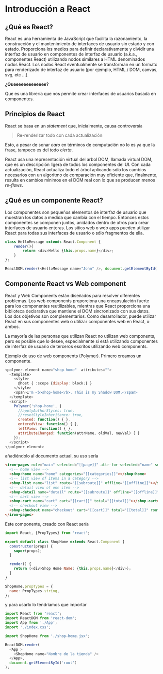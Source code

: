 # Introducción a React

## ¿Qué es React?
React es una herramienta de JavaScript que facilita la razonamiento, la construcción y el mantenimiento de interfaces de usuario sin estado y con estado. Proporciona los medios para definir declarativamente y dividir una interfaz de usuario en componentes de interfaz de usuario (a.k.a., componentes React) utilizando nodos similares a HTML denominados nodos React. Los nodos React eventualmente se transforman en un formato para renderizado de interfaz de usuario (por ejemplo, HTML / DOM, canvas, svg, etc ...).

**¿Queeeeeeeeeeeee?**

Que es una librería que nos permite crear interfaces de usuarios basada en componentes.

## Principios de React

React se basa en un *statement* que, inicialmente, causa controversia

> Re-renderizar todo con cada actualización

Esto, a pesar de sonar *caro* en términos de computación no lo es ya que la frase, tampoco es del todo *cierta*. 

React usa una representación virtual del arbol DOM, llamada virtual DOM, que es un descripción ligera de todos los componentes del UI. Con cada actualización, React actualiza todo el árbol aplicando sólo los cambios necesarios con un algoritmo de comparación muy eficiente que, finalmente, resulta en cambios mínimos en el DOM real con lo que se producen menos *re-flows*.

## ¿Qué es un componente React?

Los componentes son pequeños elementos de interfaz de usuario que muestran los datos a medida que cambia con el tiempo. Entonces estos componentes se componen juntos, anidados dentro de otros para crear interfaces de usuario enteras. Los sitios web o web apps pueden utilizar React para todas sus interfaces de usuario o sólo fragmentos de ella.

```js
class HelloMessage extends React.Component {
    render(){
        return <div>Hello {this.props.name}</div>;
    }
};

ReactDOM.render(<HelloMessage name="John" />, document.getElementById('app'));

```

## Componente React vs Web component

React y Web Components están diseñados para resolver diferentes problemas. Los web components proporciona una encapsulación fuerte para los componentes reutilizables, mientras que React proporciona una biblioteca declarativa que mantiene el DOM sincronizado con sus datos. Los dos objetivos son complementarios. Como desarrollador, puede utilizar React en sus componentes web o utilizar componentes web en React, o ambos.

La mayoría de las personas que utilizan React no utilizan web components, pero es posible que lo desee, especialmente si está utilizando componentes de interfaz de usuario de terceros escritos utilizando web components.

Ejemplo de uso de web components (Polymer). Primero creamos un componente.

```js
<polymer-element name="shop-home"  attributes="">
  <template>
    <style>
      @host { :scope {display: block;} }
    </style>
    <span>I'm <b>shop-home</b>. This is my Shadow DOM.</span>
  </template>
  <script>
    Polymer('shop-home', {
      //applyAuthorStyles: true,
      //resetStyleInheritance: true,
      created: function() { },
      enteredView: function() { },
      leftView: function() { },
      attributeChanged: function(attrName, oldVal, newVal) { }
    });
  </script>
</polymer-element>
```

añadiéndolo al documento actual, su uso sería

```html
<iron-pages role="main" selected="[[page]]" attr-for-selected="name" selected-attribute="visible">
  <!-- home view -->
  <shop-home name="home" categories="[[categories]]"></shop-home>
  <!-- list view of items in a category -->
  <shop-list name="list" route="[[subroute]]" offline="[[offline]]"></shop-list>
  <!-- detail view of one item -->
  <shop-detail name="detail" route="[[subroute]]" offline="[[offline]]"></shop-detail>
  <!-- cart view -->
  <shop-cart name="cart" cart="[[cart]]" total="[[total]]"></shop-cart>
  <!-- checkout view -->
  <shop-checkout name="checkout" cart="[[cart]]" total="[[total]]" route="{{subroute}}"></shop-checkout>
</iron-pages>
```

Este componente, creado con React sería

```js
import React, {PropTypes} from 'react';

export default class ShopHome extends React.Component {
  constructor(props) {
    super(props);
  }

  render() {
    return (<div>Shop Home Name: {this.props.name}</div>);
  }
}

ShopHome.propTypes = {
  name: PropTypes.string,
};
```

y para usarlo lo tendríamos que importar

```js
import React from 'react';
import ReactDOM from 'react-dom';
import App from './App';
import './index.css';

import ShopHome from './shop-home.jsx';

ReactDOM.render(
  <App >
    <ShopHome name="Nombre de la tienda" />
  </App>,
  document.getElementById('root')
);
```